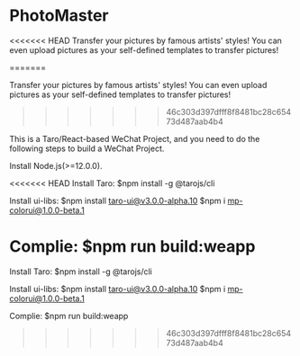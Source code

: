 # PhotoMaster
<<<<<<< HEAD
Transfer your pictures by famous artists' styles! You can even upload pictures as your self-defined templates to transfer pictures!

=======

Transfer your pictures by famous artists' styles! You can even upload pictures as your self-defined templates to transfer pictures!
>>>>>>> 46c303d397dfff8f8481bc28c65473d487aab4b4

This is a Taro/React-based WeChat Project, and you need to do the following steps to build a WeChat Project.

Install Node.js(>=12.0.0).

<<<<<<< HEAD
Install Taro:
$npm install -g @tarojs/cli

Install ui-libs:
$npm install taro-ui@v3.0.0-alpha.10
$npm i mp-colorui@1.0.0-beta.1

Complie:
$npm run build:weapp
=======
Install Taro: $npm install -g @tarojs/cli

Install ui-libs: $npm install taro-ui@v3.0.0-alpha.10 $npm i mp-colorui@1.0.0-beta.1

Complie: $npm run build:weapp
>>>>>>> 46c303d397dfff8f8481bc28c65473d487aab4b4
